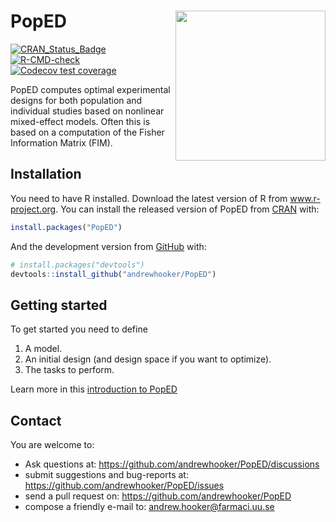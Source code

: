 
<!-- README.md is generated from README.Rmd. Please edit that file -->

# PopED <img src="man/figures/logo.png" align="right" alt="" width="240" />

<!-- badges: start -->

[![CRAN_Status_Badge](https://www.r-pkg.org/badges/version/PopED)](https://CRAN.R-project.org/package=PopED)
[![R-CMD-check](https://github.com/andrewhooker/PopED/actions/workflows/R-CMD-check.yaml/badge.svg)](https://github.com/andrewhooker/PopED/actions/workflows/R-CMD-check.yaml)
[![Codecov test
coverage](https://codecov.io/gh/andrewhooker/PopED/graph/badge.svg)](https://app.codecov.io/gh/andrewhooker/PopED)
<!-- badges: end -->

PopED computes optimal experimental designs for both population and
individual studies based on nonlinear mixed-effect models. Often this is
based on a computation of the Fisher Information Matrix (FIM).

## Installation

You need to have R installed. Download the latest version of R from
www.r-project.org. You can install the released version of PopED from
[CRAN](https://CRAN.R-project.org) with:

``` r
install.packages("PopED")
```

And the development version from [GitHub](https://github.com/) with:

``` r
# install.packages("devtools")
devtools::install_github("andrewhooker/PopED")
```

## Getting started

To get started you need to define

1.  A model.
2.  An initial design (and design space if you want to optimize).
3.  The tasks to perform.

Learn more in this [introduction to
PopED](https://andrewhooker.github.io/PopED/articles/intro-poped.html)

## Contact

You are welcome to:

- Ask questions at: <https://github.com/andrewhooker/PopED/discussions>
- submit suggestions and bug-reports at:
  <https://github.com/andrewhooker/PopED/issues>
- send a pull request on: <https://github.com/andrewhooker/PopED>
- compose a friendly e-mail to: <andrew.hooker@farmaci.uu.se>
